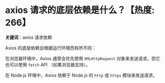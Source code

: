 # axios 请求的底层依赖是什么？【热度: 266】

**关键词**：axios 请求依赖

Axios 的底层依赖会根据运行环境而有所不同：

在浏览器环境中，Axios 通常会优先使用 `XMLHttpRequest` 对象来发送请求。但它也可以使用 `fetch` API （如果浏览器支持）。

在 Node.js 环境中，Axios 依赖于 Node.js 的 `http` 或 `https` 模块来发送请求。